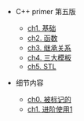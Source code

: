 * C++ primer 第五版
    * [ch1. 基础](Note/00C++/ch01)
    - [ch2. 函数](Note/00C++/ch02)
    - [ch3. 继承关系](Note/00C++/ch03)
    - [ch4. 三大模板](Note/00C++/ch04)
    - [ch5. STL](Note/00C++/ch05)
    
* 细节内容

    * [ch0. 被标记的](Note/00C++/ch10)
    * [ch1. 进阶使用1](Note/00C++/ch11)

